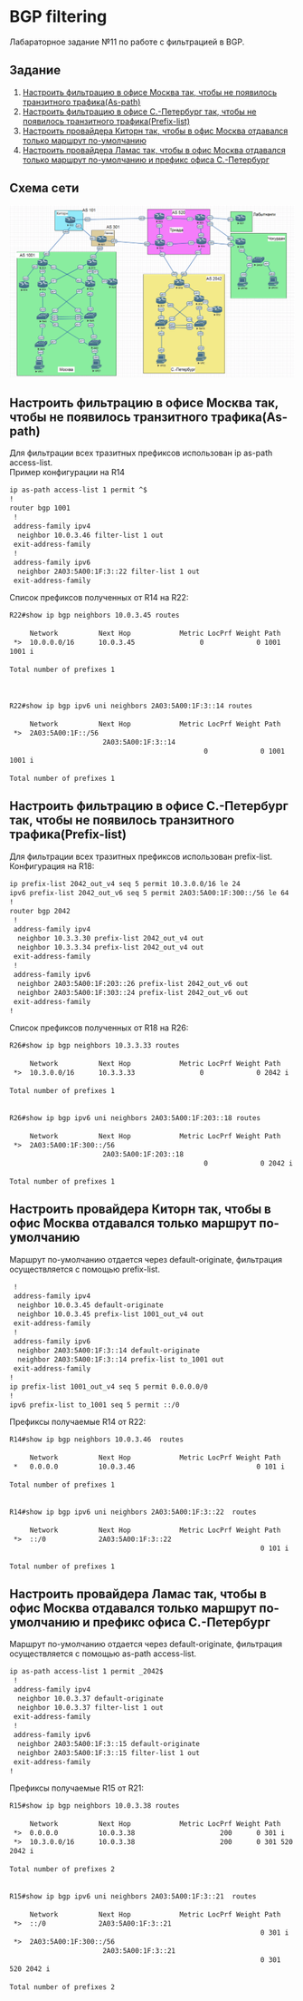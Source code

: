 # BGP filtering
Лабараторное задание №11 по работе с фильтрацией в BGP.

## Задание
1. [Настроить фильтрацию в офисе Москва так, чтобы не появилось транзитного трафика(As-path)](#chapter-0)
2. [Настроить фильтрацию в офисе С.-Петербург так, чтобы не появилось транзитного трафика(Prefix-list)](#chapter-1)
3. [Настроить провайдера Киторн так, чтобы в офис Москва отдавался только маршрут по-умолчанию](#chapter-2)
4. [Настроить провайдера Ламас так, чтобы в офис Москва отдавался только маршрут по-умолчанию и префикс офиса С.-Петербург](#chapter-3)

## Схема сети
![alt-текст](https://github.com/Thor-VR4/CCNA/blob/master/HomeWork/%234%20IP/IP.png "Стенд №4")

<a id="chapter-0"></a>
## Настроить фильтрацию в офисе Москва так, чтобы не появилось транзитного трафика(As-path)

Для фильтрации всех тразитных префиксов использован ip as-path access-list.  
Пример конфигурации на R14
```
ip as-path access-list 1 permit ^$
!
router bgp 1001
 !
 address-family ipv4
  neighbor 10.0.3.46 filter-list 1 out
 exit-address-family
 !
 address-family ipv6
  neighbor 2A03:5A00:1F:3::22 filter-list 1 out
 exit-address-family
```
Список префиксов полученных от R14 на R22:
```
R22#show ip bgp neighbors 10.0.3.45 routes 

     Network          Next Hop            Metric LocPrf Weight Path
 *>  10.0.0.0/16      10.0.3.45                0             0 1001 1001 i

Total number of prefixes 1 



R22#show ip bgp ipv6 uni neighbors 2A03:5A00:1F:3::14 routes 

     Network          Next Hop            Metric LocPrf Weight Path
 *>  2A03:5A00:1F::/56
                       2A03:5A00:1F:3::14
                                                0             0 1001 1001 i

Total number of prefixes 1 
```

<a id="chapter-1"></a>
## Настроить фильтрацию в офисе С.-Петербург так, чтобы не появилось транзитного трафика(Prefix-list)

Для фильтрации всех тразитных префиксов использован prefix-list.  
Конфигурация на R18:
```
ip prefix-list 2042_out_v4 seq 5 permit 10.3.0.0/16 le 24
ipv6 prefix-list 2042_out_v6 seq 5 permit 2A03:5A00:1F:300::/56 le 64
!
router bgp 2042
 !
 address-family ipv4
  neighbor 10.3.3.30 prefix-list 2042_out_v4 out
  neighbor 10.3.3.34 prefix-list 2042_out_v4 out
 exit-address-family
 !
 address-family ipv6
  neighbor 2A03:5A00:1F:203::26 prefix-list 2042_out_v6 out
  neighbor 2A03:5A00:1F:303::24 prefix-list 2042_out_v6 out
 exit-address-family
!
```
Список префиксов полученных от R18 на R26:
```
R26#show ip bgp neighbors 10.3.3.33 routes 

     Network          Next Hop            Metric LocPrf Weight Path
 *>  10.3.0.0/16      10.3.3.33                0             0 2042 i

Total number of prefixes 1 


R26#show ip bgp ipv6 uni neighbors 2A03:5A00:1F:203::18 routes 

     Network          Next Hop            Metric LocPrf Weight Path
 *>  2A03:5A00:1F:300::/56
                       2A03:5A00:1F:203::18
                                                0             0 2042 i

Total number of prefixes 1 
```

<a id="chapter-2"></a>
## Настроить провайдера Киторн так, чтобы в офис Москва отдавался только маршрут по-умолчанию

Маршрут по-умолчанию отдается через default-originate, фильтрация осуществляется с помощью prefix-list.
```
 !
 address-family ipv4
  neighbor 10.0.3.45 default-originate
  neighbor 10.0.3.45 prefix-list 1001_out_v4 out
 exit-address-family
 !
 address-family ipv6
  neighbor 2A03:5A00:1F:3::14 default-originate
  neighbor 2A03:5A00:1F:3::14 prefix-list to_1001 out
 exit-address-family
!
ip prefix-list 1001_out_v4 seq 5 permit 0.0.0.0/0
!
ipv6 prefix-list to_1001 seq 5 permit ::/0
```
Префиксы получаемые R14 от R22:
```
R14#show ip bgp neighbors 10.0.3.46  routes 

     Network          Next Hop            Metric LocPrf Weight Path
 *   0.0.0.0          10.0.3.46                              0 101 i

Total number of prefixes 1 


R14#show ip bgp ipv6 uni neighbors 2A03:5A00:1F:3::22  routes 

     Network          Next Hop            Metric LocPrf Weight Path
 *>  ::/0             2A03:5A00:1F:3::22
                                                              0 101 i

Total number of prefixes 1 
```

<a id="chapter-3"></a>
## Настроить провайдера Ламас так, чтобы в офис Москва отдавался только маршрут по-умолчанию и префикс офиса С.-Петербург

Маршрут по-умолчанию отдается через default-originate, фильтрация осуществляется с помощью as-path access-list.

```
ip as-path access-list 1 permit _2042$
 !
 address-family ipv4
  neighbor 10.0.3.37 default-originate
  neighbor 10.0.3.37 filter-list 1 out
 exit-address-family
 !
 address-family ipv6
  neighbor 2A03:5A00:1F:3::15 default-originate
  neighbor 2A03:5A00:1F:3::15 filter-list 1 out
 exit-address-family
!
```
Префиксы получаемые R15 от R21:
```
R15#show ip bgp neighbors 10.0.3.38 routes 

     Network          Next Hop            Metric LocPrf Weight Path
 *>  0.0.0.0          10.0.3.38                     200      0 301 i
 *>  10.3.0.0/16      10.0.3.38                     200      0 301 520 2042 i

Total number of prefixes 2 


R15#show ip bgp ipv6 uni neighbors 2A03:5A00:1F:3::21  routes 

     Network          Next Hop            Metric LocPrf Weight Path
 *>  ::/0             2A03:5A00:1F:3::21
                                                              0 301 i
 *>  2A03:5A00:1F:300::/56
                       2A03:5A00:1F:3::21
                                                              0 301 520 2042 i

Total number of prefixes 2 
```